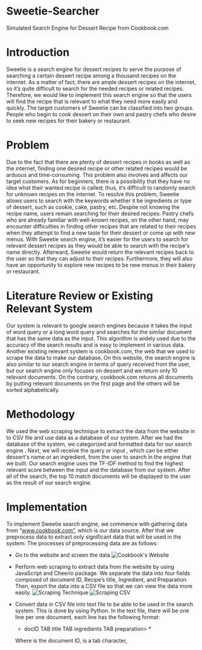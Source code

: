 # Sweetie-Searcher
Simulated Search Engine for Dessert Recipe from Cookbook.com

# Introduction
  Sweetie is a search engine for dessert recipes to serve the purpose of searching
a certain dessert recipe among a thousand recipes on the internet. As a matter of fact,
there are ample dessert recipes on the internet, so it’s quite difficult to search for the
needed recipes or related recipes. Therefore, we would like to implement this search
engine so that the users will find the recipe that is relevant to what they need more
easily and quickly. The target customers of Sweetie can be classified into two
groups. People who begin to cook dessert on their own and pastry chefs who desire
to seek new recipes for their bakery or restaurant.


# Problem
  Due to the fact that there are plenty of dessert recipes in books as well as the
internet, finding one desired recipe or other related recipes would be arduous and
time-consuming. This problem also involves and affects our target customers.
As for beginners, there is a possibility that they have no idea what their wanted
recipe is called; thus, it’s difficult to randomly search for unknown recipes on the
internet. To resolve this problem, Sweetie allows users to search with the keywords
whether it be ingredients or type of dessert, such as cookie, cake, pastry, etc. Despite
not knowing the recipe name, users remain searching for their desired recipes.
Pastry chefs who are already familiar with well-known recipes, on the other
hand, may encounter difficulties in finding other recipes that are related to their
recipes when they attempt to find a new taste for their dessert or come up with new
menus. With Sweetie search engine, it’s easier for the users to search for relevant
dessert recipes as they would be able to search with the recipe's name directly.
Afterward, Sweetie would return the relevant recipes back to the user so that they
can adjust to their recipes. Furthermore, they will also have an opportunity to explore
new recipes to be new menus in their bakery or restaurant.


# Literature Review or Existing Relevant System
  Our system is relevant to google search engines because it takes the input of
word query or a long word query and searches for the similar document that has the
same data as the input. This algorithm is widely used due to the accuracy of the
search results and is easy to implement in various data.
Another existing relevant system is cookbook.com, the web that we used to
scrape the data to make our database. On this website, the search engine is also
similar to our search engine in terms of query received from the user, but our search
engine only focuses on dessert and we return only 10 relevant documents. On the
contrary, cookbook.com returns all documents by putting relevant documents on the
first page and the others will be sorted alphabetically. 


# Methodology
  We used the web scraping technique to extract the data from the website in to CSV file and use data as a database of our system. After we had the database of the system, we categorized and formatted data for our search engine . Next, we will receive the query or input , which can be either dessert's name or an ingredient, from the user to search in the engine that we built. Our search engine uses the TF-IDF method to find the highest relevant score between the input and the database from our system. After all of the search, the top 10 match documents will be displayed to the user as the result of our search engine.
  
  
  
# Implementation
  
  To implement Sweetie search engine, we commence with gathering data from
“www.cookbook.com”, which is our data source. After that we preprocess data to
extract only significant data that will be used in the system. The processes of
preprocessing data are as follows:
 
 - Go to the website and screen the data
 ![Cookbook's Website](/Sweetie-Searcher/Cookbook.PNG)
 - Perform web scraping to extract data from the website by using JavaScript
   and Cheerio package. We separate the data into four fields composed of
   document ID, Recipe’s title, Ingredient, and Preparation. Then, export the data
   into a CSV file so that we can view the data more easily.
   ![Scraping Technique](/Sweetie-Searcher/WebScraping.PNG)
   ![Scraping CSV](/Sweetie-Searcher/ScrapingCSV.PNG)
   
 - Convert data in CSV file into text file to be able to be used in the search
   system. This is done by using Python. In the text file, there will be one line
   per one document, each line has the following format:
   
    * docID TAB title TAB ingredients TAB preparation> *
    
   Where<docID> is the document ID, <TAB> is a tab character, <title> is the raw text of the recipe's title, <ingredient> is the      raw text of the ingredient of the recipe, and <preparation> is the raw text of the preparation for the recipe.
  
   ![CSVtoText](/Sweetie-Searcher/CSVtoText.PNG)
   ![TextFile](/Sweetie-Searcher/TextFile.PNG)
 
 - Once the data is preprocessed and constructs the inverted index, we let the
   users search our system. We receive a query from the user and use it to
   compute the score from the TFIDF method to find the highest score which
   means it is the most relevant recipe related to the query that the user wants to
   search. After the score is computed, it ranks the top 10 most relevant sorted
   by the score from TFIDF method and returns those documents to the user.
 

